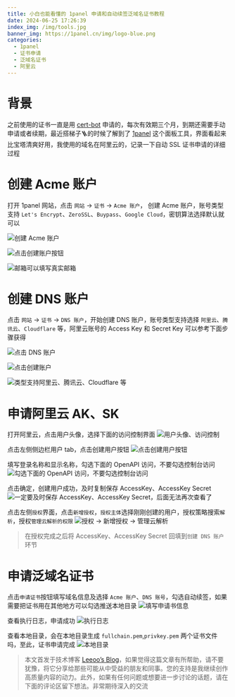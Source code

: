```yaml
---
title: 小白也能看懂的 1panel 申请和自动续签泛域名证书教程
date: 2024-06-25 17:26:39
index_img: /img/tools.jpg
banner_img: https://1panel.cn/img/logo-blue.png
categories:
  - 1panel
  - 证书申请
  - 泛域名证书
  - 阿里云
---
```


# 背景

之前使用的证书一直是用 [cert-bot](https://certbot.eff.org/) 申请的，每次有效期三个月，到期还需要手动申请或者续期，最近搭梯子🪜的时候了解到了 [1panel](https://1panel.cn/) 这个面板工具，界面看起来比宝塔清爽好用，我使用的域名在阿里云的，记录一下自动 SSL 证书申请的详细过程

# 创建 Acme 账户

打开 1panel 网站，点击 `网站` -> `证书` -> `Acme 账户`， 创建 Acme 账户，账号类型支持 `Let's Encrypt`、`ZeroSSL`、`Buypass`、`Google Cloud`，密钥算法选择默认就可以

![创建 Acme 账户](https://images-ktzz.oss-cn-beijing.aliyuncs.com/blogs/1panel-certs/1.jpg)

![点击创建账户按钮](https://images-ktzz.oss-cn-beijing.aliyuncs.com/blogs/1panel-certs/2.jpg)

![邮箱可以填写真实邮箱](https://images-ktzz.oss-cn-beijing.aliyuncs.com/blogs/1panel-certs/3.jpg)

# 创建 DNS 账户

点击 `网站` -> `证书` -> `DNS 账户`，开始创建 DNS 账户，账号类型支持选择 `阿里云`、`腾讯云`、`Cloudflare` 等，阿里云账号的 Access Key 和 Secret Key 可以参考下面步骤获得

![点击 DNS 账户](https://images-ktzz.oss-cn-beijing.aliyuncs.com/blogs/1panel-certs/4.jpg)


![点击创建账户](https://images-ktzz.oss-cn-beijing.aliyuncs.com/blogs/1panel-certs/5.jpg)

![类型支持阿里云、腾讯云、Cloudflare 等](https://images-ktzz.oss-cn-beijing.aliyuncs.com/blogs/1panel-certs/6.jpg)

# 申请阿里云 AK、SK
打开阿里云，点击用户头像，选择下面的访问控制界面
![用户头像、访问控制](https://images-ktzz.oss-cn-beijing.aliyuncs.com/blogs/1panel-certs/7.jpg)

点击左侧侧边栏用户 tab，点击创建用户按钮
![点击创建用户按钮](https://images-ktzz.oss-cn-beijing.aliyuncs.com/blogs/1panel-certs/8.jpg)

填写登录名称和显示名称，勾选下面的 OpenAPI 访问，不要勾选控制台访问
![勾选下面的 OpenAPI 访问，不要勾选控制台访问](https://images-ktzz.oss-cn-beijing.aliyuncs.com/blogs/1panel-certs/9.jpg)

点击确定，创建用户成功，及时复制保存 AccessKey、AccessKey Secret
![一定要及时保存 AccessKey、AccessKey Secret，后面无法再次查看了](https://images-ktzz.oss-cn-beijing.aliyuncs.com/blogs/1panel-certs/10.jpg)

点击左侧`授权`界面，点击`新增授权`，`授权主体`选择刚刚创建的用户，授权策略搜索`解析`，授权`管理云解析的权限`
![授权 -> 新增授权 -> 管理云解析](https://images-ktzz.oss-cn-beijing.aliyuncs.com/blogs/1panel-certs/11.jpg)

> 在授权完成之后将 AccessKey、AccessKey Secret 回填到`创建 DNS 账户`环节

# 申请泛域名证书

点击`申请证书`按钮填写域名信息及选择 `Acme 账户`、`DNS 账号`，勾选自动续签，如果需要把证书用在其他地方可以勾选推送本地目录
![填写申请书信息](https://images-ktzz.oss-cn-beijing.aliyuncs.com/blogs/1panel-certs/12.jpg)

查看执行日志，申请成功
![执行日志](https://images-ktzz.oss-cn-beijing.aliyuncs.com/blogs/1panel-certs/13.jpg)

查看本地目录，会在本地目录生成 `fullchain.pem`,`privkey.pem` 两个证书文件吗，至此，证书申请完成
![本地目录](https://images-ktzz.oss-cn-beijing.aliyuncs.com/blogs/1panel-certs/17.jpg)

> 本文首发于技术博客 [Leeoo’s Blog](https://blog.ktzz.cc)，如果觉得这篇文章有所帮助，请不要犹豫，将它分享给那些可能从中受益的朋友和同事。您的支持是我继续创作高质量内容的动力。此外，如果有任何问题或想要进一步讨论的话题，请在下面的评论区留下想法。非常期待深入的交流